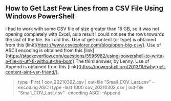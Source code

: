 ## How to Get Last Few Lines from a CSV File Using Windows PowerShell
I had to work with some CSV file of size greater than 16 GB, so it was not opening completely with Excel, as a result I could not see the rows towards the last of the file. So I did this.
Use of get-content (or type) is obtained from this [link]{https://www.csvexplorer.com/blog/open-big-csv/}.
Use of ASCII encoding is obtained from this [link]{https://stackoverflow.com/questions/5596982/using-powershell-to-write-a-file-in-utf-8-without-the-bom} The third answer, by Lenny.
Use of Append is obtained from this [link]{https://powershell.org/2013/10/why-get-content-aint-yer-friend/}.
>type -First 1 cov_20210302.csv | out-file "Small_COV_Last.csv" -encoding ASCII
>type -last 1000 cov_20210302.csv | out-file "Small_COV_Last.csv" -encoding ASCII -Append
